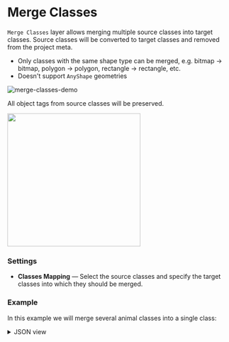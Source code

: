 # Merge Classes

`Merge Classes` layer allows merging multiple source classes into target classes. Source classes will be converted to target classes and removed from the project meta.

- Only classes with the same shape type can be merged, e.g. bitmap -> bitmap, polygon -> polygon, rectangle -> rectangle, etc.
- Doesn't support `AnyShape` geometries

![merge-classes-demo](https://github.com/user-attachments/assets/0d5a7bac-1d64-4eb9-ab61-725f4f69ffda)

All object tags from source classes will be preserved.

<img src="https://github.com/user-attachments/assets/e0104732-a991-4ea8-9a80-e33eb3b1f413" width="300">

### Settings

- **Classes Mapping** — Select the source classes and specify the target classes into which they should be merged.

### Example

In this example we will merge several animal classes into a single class:

<details>
  <summary>JSON view</summary>

```json
{
	"action": "merge_classes",
	"src": ["$data_12"],
	"dst": "$merge_classes_22",
	"settings": {
		"classes_mapping": {
			"cat": "__merge__animal",
			"dog": "__merge__animal",
			"horse": "__merge__animal",
			"sheep": "__merge__animal",
			"squirrel": "__merge__animal"
		}
	}
}
```

</details>
